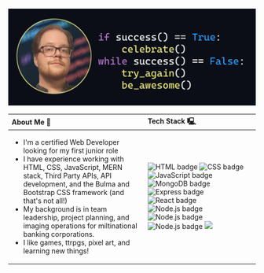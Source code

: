 
![Header](imgs/README-Header.png)

<table>
  <thead>
    <tr>
      <th align="left"> About Me 🚀 </th>
      <th align="left"> Tech Stack 🖳 </th>
    </tr>
  </thead>
  <tbody>
    <tr>
      <td>
        <ul>
          <li> I'm a certified Web Developer looking for my first junior role
          <li> I have experience working with HTML, CSS, JavaScript, MERN stack, Third Party APIs, API development, and the Bulma and Bootstrap CSS framework (and that's not all!)
          <li> My background is in team leadership, project planning, and imaging operations for miltinational banking corporations. 
          <li> I like games, ttrpgs, pixel art, and learning new things!
        </ul>
      </td>
      <td>
        <ul style="list-style: none; padding: 0;">
            <img src="https://img.shields.io/badge/-HTML5-black?logo=HTML5&logoColor=E34F26&style=for-the-badge" alt="HTML badge"/> 
            <img src="https://img.shields.io/badge/-CSS3-black?logo=CSS3&logoColor=1572B6&style=for-the-badge" alt="CSS badge"/> 
            <img src="https://img.shields.io/badge/-JavaScript-black?logo=JavaScript&logoColor=F7DF1E&style=for-the-badge" alt="JavaScript badge"/> 
            <img src="https://img.shields.io/badge/-MongoDB-black?logo=MongoDB&logoColor=47A248&style=for-the-badge" alt="MongoDB badge"/> 
            <img src="https://img.shields.io/badge/-Express-black?logo=Express&logoColor=white&style=for-the-badge" alt="Express badge"/> 
            <img src="https://img.shields.io/badge/-React-black?logo=React&logoColor=61DAFB&style=for-the-badge" alt="React badge"/> 
            <img src="https://img.shields.io/badge/-Node.js-black?logo=Node.js&logoColor=339933&style=for-the-badge" alt="Node.js badge"/> 
            <img src="https://img.shields.io/badge/-GraphQL-black?logo=GraphQL&logoColor=E10098&style=for-the-badge" alt="Node.js badge"/> 
            <img src="https://img.shields.io/badge/-github-black?logo=github&logoColor=white&style=for-the-badge" alt="Node.js badge"/> 
            <img src="https://img.shields.io/badge/Visual%20Studio%20Code-black.svg?style=for-the-badge&logo=visual-studio-code&logoColor=white">
        </ul>
      </td>
    </tr>


